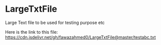 # LargeTxtFile

Large Text file to be used for testing purpose etc

Here is the link to this file:
https://cdn.jsdelivr.net/gh/fawazahmed0/LargeTxtFile@master/testabc.txt


